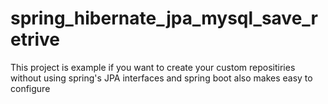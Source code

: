 # spring_hibernate_jpa_mysql_save_retrive

This project is example if you want to create your custom repositiries without using spring's JPA interfaces and spring boot also makes easy to configure  
